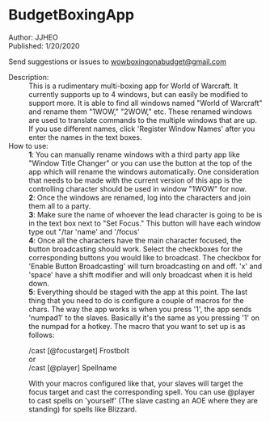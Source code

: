 # BudgetBoxingApp

Author: JJHEO  
Published: 1/20/2020  
  
Send suggestions or issues to wowboxingonabudget@gmail.com  
  
<dl>
<dt>Description: </dt>
<dd>This is a rudimentary multi-boxing app for World of Warcraft. It currently supports 
up to 4 windows, but can easily be modified to support more. It is able to find all 
windows named "World of Warcraft" and rename them "1WOW," "2WOW," etc. These renamed
windows are used to translate commands to the multiple windows that are up. If you use
different names, click 'Register Window Names' after you enter the names in the text 
boxes.</dd>
  
<dt>How to use:  </dt>
<dd><b>1</b>:	You can manually rename windows with a third party app like "Window Title Changer" or
you can use the button at the top of the app which will rename the windows automatically.
One consideration that needs to be made with the current version of this app is the 
controlling character should be used in window "1WOW" for now. </dd>
   
<dd><b>2</b>: Once the windows are renamed, log into the characters and join them all to a party.   </dd>
  
<dd><b>3</b>: Make sure the name of whoever the lead character is going to be is in the text box next 
to "Set Focus." This button will have each window type out "/tar 'name' and '/focus'  </dd>
  
<dd><b>4</b>: Once all the characters have the main character focused, the button broadcasting should
work. Select the checkboxes for the corresponding buttons you would like to broadcast. 
The checkbox for 'Enable Button Broadcasting' will turn broadcasting on and off. 'x' and
'space' have a shift modifier and will only broadcast when it is held down. </dd>

<dd><b>5</b>: Everything should be staged with the app at this point. The last thing that you need to 
  do is configure a couple of macros for the chars. The way the app works is when you press '1', the
app sends 'numpad1' to the slaves. Basically it's the same as you pressing '1' on the numpad for a hotkey.
The macro that you want to set up is as follows:  
  
/cast [@focustarget] Frostbolt  
or   
/cast [@player] Spellname  
  
With your macros configured like that, your slaves will target the focus target and cast the corresponding spell. 
You can use @player to cast spells on 'yourself' (The slave casting an AOE where they are standing) for spells like Blizzard.
</dd>
</dl>
